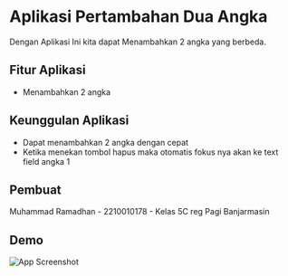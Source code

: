 
# Aplikasi Pertambahan Dua Angka

Dengan Aplikasi Ini kita dapat Menambahkan 2 angka yang berbeda.

## Fitur Aplikasi

- Menambahkan 2 angka


## Keunggulan Aplikasi
- Dapat menambahkan 2 angka dengan cepat
- Ketika menekan tombol hapus maka otomatis fokus nya akan ke text field angka 1



## Pembuat

Muhammad Ramadhan - 2210010178 - Kelas 5C reg Pagi Banjarmasin


## Demo

![App Screenshot](https://github.com/HaxsUr/Latihan1_PBO2/blob/master/gmbr/bukti.gif)

